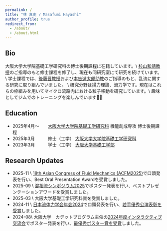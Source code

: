```yaml
---
permalink: /
title: "林 真史 / Masafumi Hayashi"
author_profile: true
redirect_from:
  - /about/
  - /about.html
---
```



## Bio
大阪大学大学院基礎工学研究科の博士後期課程に在籍しています。\\
[杉山和靖教授](https://rd.iai.osaka-u.ac.jp/ja/4f3be6b665b51b35.html)のご指導のもと修士課程を修了し、現在も同研究室にて研究を続けています。 \\
学士課程では、[後藤晋教授](https://fm.me.es.osaka-u.ac.jp/goto/index.html)および[本告遊太郎助教](https://ymotoori.github.io/)のご指導のもと、乱流に関する研究に取り組んでいました。 \\
研究分野は揚力理論、渦力学です。現在はこれらの枠組みを用いてマイクロ流路内における粒子移動を研究しています。\\
趣味としてジムでのトレーニングを楽しんでいます🏋️‍♀️

## Education
- 2025年4月〜　　[大阪大学大学院基礎工学研究科](https://www.es.osaka-u.ac.jp/) 機能創成専攻 博士後期課程
- 2025年3月　　　修士（工学） [大阪大学大学院基礎工学研究科](https://www.es.osaka-u.ac.jp/)
- 2023年3月　　　学士（工学） [大阪大学基礎工学部](https://www.es.osaka-u.ac.jp/)


## Research Updates
- 2025-11 \\
[18th Asian Congress of Fluid Mechanics (ACFM2025)](https://www.18acfm.org/)で口頭発表を行い、Best Oral Presentation Awardを受賞しました。
- 2025-09 \\
[混相流シンポジウム2025](http://www.jsmf.gr.jp/mfsymp2025/)でポスター発表を行い、ベストプレゼンテーションアワードを受賞しました。
- 2025-03 \\
大阪大学基礎工学研究科賞を受賞しました。
- 2024-11 \\
[日本流体力学会年会2024](https://www2.nagare.or.jp/nenkai2024/)で口頭発表を行い、[若手優秀公演表彰を受賞](https://www2.nagare.or.jp/nenkai2024/doc/award.html)しました。
- 2024-08\\
大阪大学　カデットプログラム主催の[2024年度インタラクティブ交流会](https://www.msc.osaka-u.ac.jp/activity/20240828/?lang=ja)でポスター発表を行い、[最優秀ポスター賞を受賞](https://www.msc.osaka-u.ac.jp/activity/20240829-2/)しました。